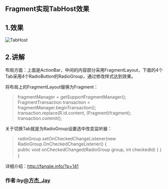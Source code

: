 ## Fragment实现TabHost效果
## 1.效果
![TabHost](http://fangjie-wordpress.stor.sinaapp.com/github/tabhost.jpg "效果")
## 2.讲解

布局方面：上面是ActionBar，中间的内容部分采用FragmentLayout，下面的4个Tab采用4个RadioButton的RadioGroup，通过修改样式达到效果。

将布局上的FragmentLayout替换为Fragment：
> fragmentManager = getSupportFragmentManager();      
    FragmentTransaction transaction = fragmentManager.beginTransaction(); 
        transaction.replace(R.id.content, (Fragment)fragment);  
        transaction.commit();  

关于切换Tab就是为RadioGroup设置选中改变监听器：
> radioGroup.setOnCheckedChangeListener(new RadioGroup.OnCheckedChangeListener() {  
        public void onCheckedChanged(RadioGroup group, int checkedId) { 
          ｝
        ｝

详细介绍：http://fangjie.info/?p=141

### 作者:by[@方杰_Jay](http://weibo.com/ncuitstudent) 
